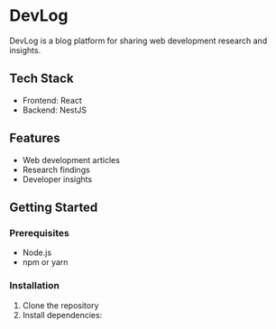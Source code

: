# DevLog

DevLog is a blog platform for sharing web development research and insights.

## Tech Stack

- Frontend: React
- Backend: NestJS

## Features

- Web development articles
- Research findings
- Developer insights

## Getting Started

### Prerequisites

- Node.js
- npm or yarn

### Installation

1. Clone the repository
2. Install dependencies:
